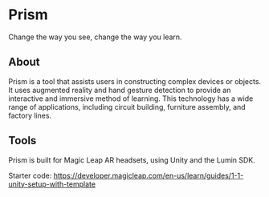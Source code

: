 # Prism
Change the way you see, change the way you learn.

## About
Prism is a tool that assists users in constructing complex devices or objects. It uses augmented reality and hand gesture detection to provide an interactive and immersive method of learning. This technology has a wide range of applications, including circuit building, furniture assembly, and factory lines.

## Tools
Prism is built for Magic Leap AR headsets, using Unity and the Lumin SDK.

Starter code: https://developer.magicleap.com/en-us/learn/guides/1-1-unity-setup-with-template
